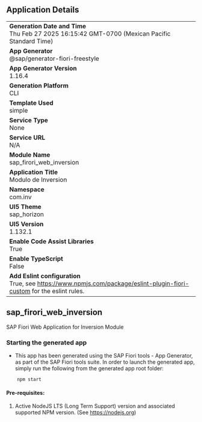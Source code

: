 ## Application Details
|               |
| ------------- |
|**Generation Date and Time**<br>Thu Feb 27 2025 16:15:42 GMT-0700 (Mexican Pacific Standard Time)|
|**App Generator**<br>@sap/generator-fiori-freestyle|
|**App Generator Version**<br>1.16.4|
|**Generation Platform**<br>CLI|
|**Template Used**<br>simple|
|**Service Type**<br>None|
|**Service URL**<br>N/A|
|**Module Name**<br>sap_firori_web_inversion|
|**Application Title**<br>Modulo de Inversion|
|**Namespace**<br>com.inv|
|**UI5 Theme**<br>sap_horizon|
|**UI5 Version**<br>1.132.1|
|**Enable Code Assist Libraries**<br>True|
|**Enable TypeScript**<br>False|
|**Add Eslint configuration**<br>True, see https://www.npmjs.com/package/eslint-plugin-fiori-custom for the eslint rules.|

## sap_firori_web_inversion

SAP Fiori Web Application for Inversion Module

### Starting the generated app

-   This app has been generated using the SAP Fiori tools - App Generator, as part of the SAP Fiori tools suite.  In order to launch the generated app, simply run the following from the generated app root folder:

```
    npm start
```

#### Pre-requisites:

1. Active NodeJS LTS (Long Term Support) version and associated supported NPM version.  (See https://nodejs.org)


